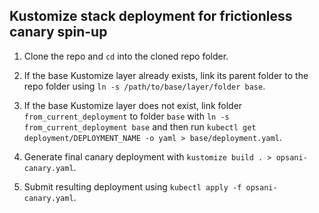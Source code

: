 ## Kustomize stack deployment for frictionless canary spin-up


1. Clone the repo and `cd` into the cloned repo folder.

1. If the base Kustomize layer already exists, link its parent folder to the repo folder using `ln -s /path/to/base/layer/folder base`.

1. If the base Kustomize layer does not exist, link folder `from_current_deployment` to folder `base` with `ln -s from_current_deployment base` and then run `kubectl get deployment/DEPLOYMENT_NAME -o yaml > base/deployment.yaml`.

1. Generate final canary deployment with `kustomize build . > opsani-canary.yaml`.

1. Submit resulting deployment using `kubectl apply -f opsani-canary.yaml`.
